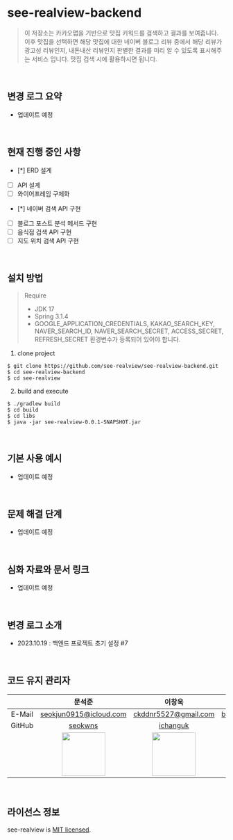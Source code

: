 # see-realview-backend

> 이 저장소는 카카오맵을 기반으로 맛집 키워드를 검색하고 결과를 보여줍니다. 이후 맛집을 선택하면 해당 맛집에 대한 네이버 블로그 리뷰 중에서 해당 리뷰가 광고성 리뷰인지, 내돈내산 리뷰인지 판별한 결과를 미리 알 수 있도록 표시해주는 서비스 입니다. 맛집 검색 시에 활용하시면 됩니다.

</br>

## 변경 로그 요약
- 업데이트 예정

</br>

## 현재 진행 중인 사항
- [*] ERD 설계
- [ ] API 설계
- [ ] 와이어프레임 구체화
- [*] 네이버 검색 API 구현
- [ ] 블로그 포스트 분석 메서드 구현
- [ ] 음식점 검색 API 구현
- [ ] 지도 위치 검색 API 구현

</br>

## 설치 방법
> Require
> - JDK 17
> - Spring 3.1.4
> - GOOGLE_APPLICATION_CREDENTIALS, KAKAO_SEARCH_KEY, NAVER_SEARCH_ID, NAVER_SEARCH_SECRET, ACCESS_SECRET, REFRESH_SECRET 환경변수가 등록되어 있어야 합니다.

1. clone project
```
$ git clone https://github.com/see-realview/see-realview-backend.git
$ cd see-realview-backend
$ cd see-realview
```

2. build and execute
```
$ ./gradlew build
$ cd build
$ cd libs
$ java -jar see-realview-0.0.1-SNAPSHOT.jar
```

</br>

## 기본 사용 예시
- 업데이트 예정

</br>

## 문제 해결 단계
- 업데이트 예정

</br>

## 심화 자료와 문서 링크
- 업데이트 예정

</br>

## 변경 로그 소개
- 2023.10.19 : 백엔드 프로젝트 초기 설정 #7

</br>

## 코드 유지 관리자
|      | **문석준**                 | **이창욱**                  | **이현빈**                    | **진예규**                       |
|:----:|:--------------------------:|:---------------------------:|:-----------------------------:|:--------------------------------:|
|E-Mail| seokjun0915@icloud.com     | ckddnr5527@gmail.com        | blackhblee@gmail.com          | jyg3485@naver.com                |
|GitHub| [seokwns](https://github.com/seokwns) | [ichanguk](https://github.com/ichanguk) | [blackhblee](https://github.com/blackhblee) | [teriyakki-jin](https://github.com/teriyakki-jin) |
|      | <img src="https://github.com/seokwns.png" width=100px> | <img src="https://github.com/ichanguk.png" width=100px> | <img src="https://github.com/blackhblee.png" width=100px> | <img src="https://github.com/teriyakki-jin.png" width=100px> |

</br>

## 라이선스 정보
see-realview is [MIT licensed](https://github.com/see-realview/see-realview-backend/blob/main/LICENSE).